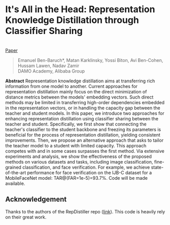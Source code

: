 # It's All in the Head: Representation Knowledge Distillation through Classifier Sharing
<br> [Paper](https://arxiv.org/abs/2110.10955)


> Emanuel Ben-Baruch*, Matan Karklinsky, Yossi Biton, Avi Ben-Cohen, Hussam Lawen, Nadav Zamir<br/> DAMO Academy, Alibaba
> Group

**Abstract**
Representation knowledge distillation aims at transferring rich information from one model to another.
Current approaches for representation distillation mainly focus on the direct minimization of distance metrics between the models' embedding vectors.
Such direct methods may be limited in transferring high-order dependencies embedded in the representation vectors, or in handling the capacity gap between the teacher and student models. 
In this paper, we introduce two  approaches for enhancing representation distillation using classifier sharing between the teacher and student. 
Specifically, we first show that connecting the teacher's classifier to the student backbone and freezing its parameters is beneficial for the process of representation distillation, yielding consistent improvements. 
Then, we propose an alternative approach that asks to tailor the teacher model to a student with limited capacity. This approach competes with and in some cases surpasses the first method.
Via extensive experiments and analysis, we show the effectiveness of the proposed methods on various datasets and tasks, including image classification, fine-grained classification, and face verification. 
For example, we achieve state-of-the-art performance for face verification on the IJB-C dataset for a MobileFaceNet model: TAR@(FAR=1e-5)=93.7\%. Code will be made available.




## Acknowledgement
Thanks to the authors of the RepDistiller repo ([link](https://github.com/HobbitLong/RepDistiller)). This code is heavily rely on their great work.

